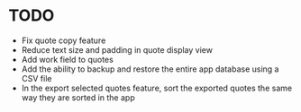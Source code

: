 # TODO

- Fix quote copy feature
- Reduce text size and padding in quote display view
- Add work field to quotes
- Add the ability to backup and restore the entire app database using a CSV file
- In the export selected quotes feature, sort the exported quotes the same way they are sorted in the app
